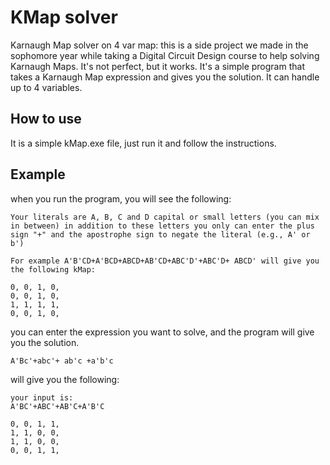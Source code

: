 # KMap solver
Karnaugh Map solver on 4 var map: this is a side project we made in the sophomore year while taking a Digital Circuit Design course to help solving Karnaugh Maps. It's not perfect, but it works. It's a simple program that takes a Karnaugh Map expression and gives you the solution. It can handle up to 4 variables.

## How to use
It is a simple kMap.exe file, just run it and follow the instructions. 

## Example
when you run the program, you will see the following:
```
Your literals are A, B, C and D capital or small letters (you can mix in between) in addition to these letters you only can enter the plus sign "+" and the apostrophe sign to negate the literal (e.g., A' or b')

For example A'B'CD+A'BCD+ABCD+AB'CD+ABC'D'+ABC'D+ ABCD' will give you the following kMap:

0, 0, 1, 0,
0, 0, 1, 0,
1, 1, 1, 1,
0, 0, 1, 0,
```
you can enter the expression you want to solve, and the program will give you the solution.
```
A'Bc'+abc'+ ab'c +a'b'c
```
will give you the following:
```
your input is: 
A'BC'+ABC'+AB'C+A'B'C

0, 0, 1, 1, 
1, 1, 0, 0,
1, 1, 0, 0, 
0, 0, 1, 1, 
```